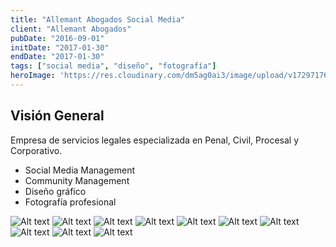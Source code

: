 ```yaml
---
title: "Allemant Abogados Social Media"
client: "Allemant Abogados"
pubDate: "2016-09-01"
initDate: "2017-01-30"
endDate: "2017-01-30"
tags: ["social media", "diseño", "fotografía"]
heroImage: 'https://res.cloudinary.com/dm5ag0ai3/image/upload/v1729717662/allemant_banner_vpmoie.jpg'
---
```

## Visión General
Empresa de servicios legales especializada en Penal, Civil, Procesal y Corporativo.

* Social Media Management
* Community Management
* Diseño gráfico
* Fotografía profesional

![Alt text](https://res.cloudinary.com/dm5ag0ai3/image/upload/v1729187628/WZ--sentencia_fpda3h.png "WhatsApp")
![Alt text](https://res.cloudinary.com/dm5ag0ai3/image/upload/v1729187626/Allemant_Experiencia_ywi9t5.png "Experiencia")
![Alt text](https://res.cloudinary.com/dm5ag0ai3/image/upload/v1729187625/Lote_7_OXL_Mesa_de_trabajo_17_e12mf1.png "Patrick Allemant")
![Alt text](https://res.cloudinary.com/dm5ag0ai3/image/upload/v1729187624/Allemant_OxI_Pais_yngzi9.png "OxI")
![Alt text](https://res.cloudinary.com/dm5ag0ai3/image/upload/v1729187625/RA_Arbitro_zkqmzp.png "Richard Allemant")
![Alt text](https://res.cloudinary.com/dm5ag0ai3/image/upload/v1729187622/Allemant_Tu_Socio_Estrategico_rcma2f.png "Socio Estratégico")
![Alt text](https://res.cloudinary.com/dm5ag0ai3/image/upload/v1729187623/Allemant_White_Collar_mj0e6a.png "White Collar")
![Alt text](https://res.cloudinary.com/dm5ag0ai3/image/upload/v1729187621/Allemant_OxI_oedyut.png "OxI")
![Alt text](https://res.cloudinary.com/dm5ag0ai3/image/upload/v1729187622/Allemant-navidad_ah7uo1.png "Navidad")
![Alt text](https://res.cloudinary.com/dm5ag0ai3/image/upload/v1729187622/Post_lote6-02_f13hv3.png "Despido Fraudulento")